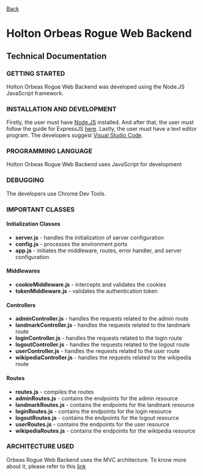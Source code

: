 [Back](web.md)

# Holton Orbeas Rogue Web Backend

## Technical Documentation
    
### GETTING STARTED

Holton Orbeas Rogue Web Backend was developed using the Node.JS JavaScript framework.

### INSTALLATION AND DEVELOPMENT

Firstly, the user must have [Node.JS](https://nodejs.org/en/) installed. And after that, the user must follow the guide for ExpressJS [here](https://expressjs.com/en/starter/installing.html).
Lastly, the user must have a text editor program. The developers suggest [Visual Studio Code](https://code.visualstudio.com/).

### PROGRAMMING LANGUAGE

Holton Orbeas Rogue Web Backend uses JavaScript for development

### DEBUGGING

The developers use Chrome Dev Tools. 

### IMPORTANT CLASSES

#### Initialization Classes
- **server.js** - handles the initialization of server configuration
- **config.js** - processes the environment ports
- **app.js** - initiates the middleware, routes, error handler, and server configuration

#### Middlewares

- **cookieMiddleware.js** - intercepts and validates the cookies
- **tokenMiddleware.js** - validates the authentication token

#### Controllers
- **adminController.js** - handles the requests related to the admin route
- **landmarkController.js** - handles the requests related to the landmark route
- **loginController.js** - handles the requests related to the login route
- **logoutController.js** - handles the requests related to the logout route
- **userController.js** - handles the requests related to the user route
- **wikipediaController.js** - handles the requests related to the wikipedia route

#### Routes
- **routes.js** - compiles the routes
- **adminRoutes.js** - contains the endpoints for the admin resource
- **landmarkRoutes.js** - contains the endpoints for the landmark resource
- **loginRoutes.js** - contains the endpoints for the login resource
- **logoutRoutes.js** - contains the endpoints for the logout resource
- **userRoutes.js** - contains the endpoints for the user resource
- **wikipediaRoutes.js** - contains the endpoints for the wikipedia resource

### ARCHITECTURE USED
Orbeas Rogue Web Backend uses the MVC architecture. To know more about it, please refer to this [link](https://developer.mozilla.org/en-US/docs/Glossary/MVC)
